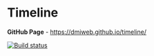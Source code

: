 # Timeline

**GitHub Page** - https://dmiweb.github.io/timeline/

[![Build status](https://ci.appveyor.com/api/projects/status/310q1jmm4pq4onar?svg=true)](https://ci.appveyor.com/project/dmiweb/timeline)
